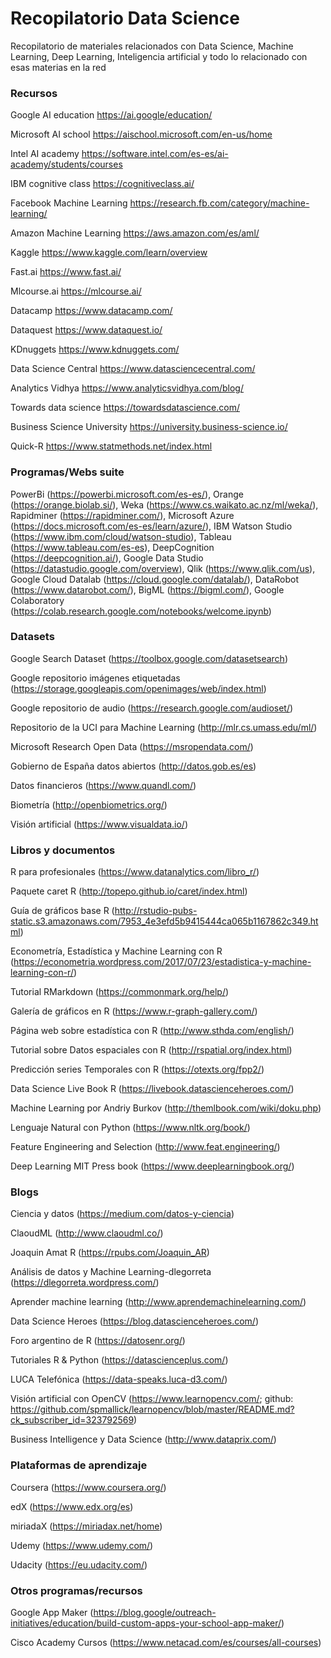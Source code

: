 #  Recopilatorio Data Science
Recopilatorio de materiales relacionados con Data Science, Machine Learning, Deep Learning, Inteligencia artificial y todo lo relacionado con esas materias en la red

### Recursos
Google AI education
https://ai.google/education/

Microsoft AI school
https://aischool.microsoft.com/en-us/home

Intel AI academy
https://software.intel.com/es-es/ai-academy/students/courses

IBM cognitive class
https://cognitiveclass.ai/

Facebook Machine Learning
https://research.fb.com/category/machine-learning/

Amazon Machine Learning
https://aws.amazon.com/es/aml/

Kaggle
https://www.kaggle.com/learn/overview

Fast.ai
https://www.fast.ai/

Mlcourse.ai
https://mlcourse.ai/

Datacamp
https://www.datacamp.com/

Dataquest
https://www.dataquest.io/

KDnuggets
https://www.kdnuggets.com/

Data Science Central
https://www.datasciencecentral.com/

Analytics Vidhya
https://www.analyticsvidhya.com/blog/

Towards data science
https://towardsdatascience.com/

Business Science University
https://university.business-science.io/

Quick-R
https://www.statmethods.net/index.html

### Programas/Webs suite
PowerBi (https://powerbi.microsoft.com/es-es/), Orange (https://orange.biolab.si/), Weka (https://www.cs.waikato.ac.nz/ml/weka/), Rapidminer (https://rapidminer.com/), Microsoft Azure (https://docs.microsoft.com/es-es/learn/azure/), IBM Watson Studio (https://www.ibm.com/cloud/watson-studio), Tableau (https://www.tableau.com/es-es), DeepCognition (https://deepcognition.ai/), Google Data Studio (https://datastudio.google.com/overview), Qlik (https://www.qlik.com/us), Google Cloud Datalab (https://cloud.google.com/datalab/), DataRobot (https://www.datarobot.com/), BigML (https://bigml.com/), Google Colaboratory (https://colab.research.google.com/notebooks/welcome.ipynb)

### Datasets
Google Search Dataset
(https://toolbox.google.com/datasetsearch)

Google repositorio imágenes etiquetadas
(https://storage.googleapis.com/openimages/web/index.html)

Google repositorio de audio
(https://research.google.com/audioset/)

Repositorio de la UCI para Machine Learning
(http://mlr.cs.umass.edu/ml/)

Microsoft Research Open Data
(https://msropendata.com/)

Gobierno de España datos abiertos
(http://datos.gob.es/es)

Datos financieros 
(https://www.quandl.com/)

Biometría
(http://openbiometrics.org/)

Visión artificial
(https://www.visualdata.io/)



### Libros y documentos
R para profesionales (https://www.datanalytics.com/libro_r/)

Paquete caret R (http://topepo.github.io/caret/index.html)

Guía de gráficos base R (http://rstudio-pubs-static.s3.amazonaws.com/7953_4e3efd5b9415444ca065b1167862c349.html)

Econometría, Estadística y Machine Learning con R (https://econometria.wordpress.com/2017/07/23/estadistica-y-machine-learning-con-r/)

Tutorial RMarkdown (https://commonmark.org/help/)

Galería de gráficos en R (https://www.r-graph-gallery.com/)

Página web sobre estadística con R (http://www.sthda.com/english/)

Tutorial sobre Datos espaciales con R (http://rspatial.org/index.html)

Predicción series Temporales con R (https://otexts.org/fpp2/)

Data Science Live Book R (https://livebook.datascienceheroes.com/)

Machine Learning por Andriy Burkov (http://themlbook.com/wiki/doku.php)

Lenguaje Natural con Python (https://www.nltk.org/book/)

Feature Engineering and Selection (http://www.feat.engineering/)

Deep Learning MIT Press book (https://www.deeplearningbook.org/)

### Blogs
Ciencia y datos (https://medium.com/datos-y-ciencia)

ClaoudML (http://www.claoudml.co/)

Joaquin Amat R (https://rpubs.com/Joaquin_AR)

Análisis de datos y Machine Learning-dlegorreta (https://dlegorreta.wordpress.com/)

Aprender machine learning (http://www.aprendemachinelearning.com/)

Data Science Heroes (https://blog.datascienceheroes.com/)

Foro argentino de R (https://datosenr.org/)

Tutoriales R & Python (https://datascienceplus.com/)

LUCA Telefónica (https://data-speaks.luca-d3.com/)

Visión artificial con OpenCV (https://www.learnopencv.com/; github: https://github.com/spmallick/learnopencv/blob/master/README.md?ck_subscriber_id=323792569)

Business Intelligence y Data Science (http://www.dataprix.com/)

### Plataformas de aprendizaje
Coursera (https://www.coursera.org/)

edX (https://www.edx.org/es)

miriadaX (https://miriadax.net/home)

Udemy (https://www.udemy.com/)

Udacity (https://eu.udacity.com/)

### Otros programas/recursos
Google App Maker (https://blog.google/outreach-initiatives/education/build-custom-apps-your-school-app-maker/)

Cisco Academy Cursos (https://www.netacad.com/es/courses/all-courses)

